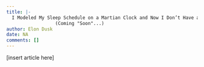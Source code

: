 ```yaml
---
title: |-
  I Modeled My Sleep Schedule on a Martian Clock and Now I Don’t Have a Job
                  (Coming "Soon"...)
author: Elon Dusk
date: NA
comments: []
---
```


[insert article here]